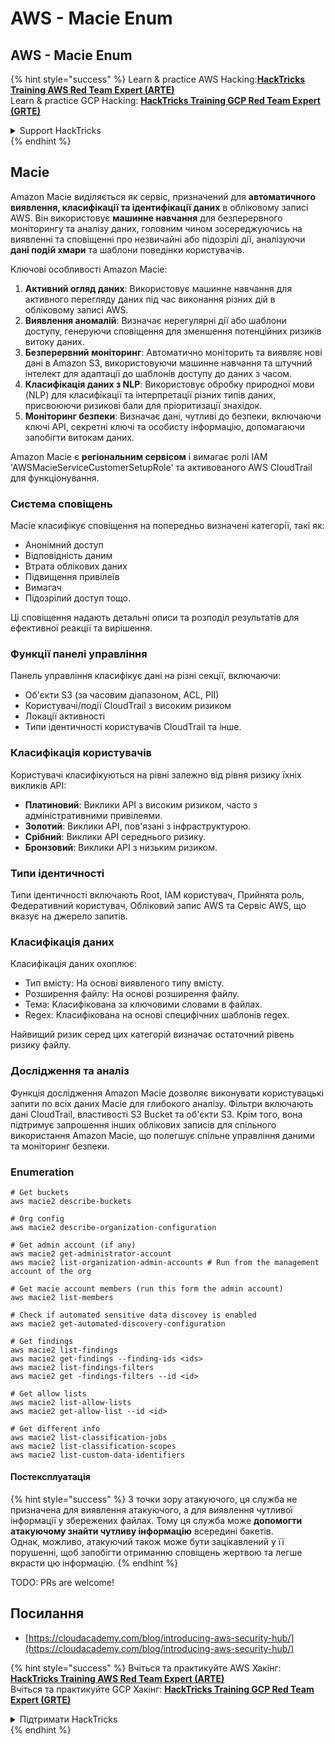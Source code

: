 # AWS - Macie Enum

## AWS - Macie Enum

{% hint style="success" %}
Learn & practice AWS Hacking:<img src="../../../../.gitbook/assets/image (1) (1) (1) (1).png" alt="" data-size="line">[**HackTricks Training AWS Red Team Expert (ARTE)**](https://training.hacktricks.xyz/courses/arte)<img src="../../../../.gitbook/assets/image (1) (1) (1) (1).png" alt="" data-size="line">\
Learn & practice GCP Hacking: <img src="../../../../.gitbook/assets/image (2) (1).png" alt="" data-size="line">[**HackTricks Training GCP Red Team Expert (GRTE)**<img src="../../../../.gitbook/assets/image (2) (1).png" alt="" data-size="line">](https://training.hacktricks.xyz/courses/grte)

<details>

<summary>Support HackTricks</summary>

* Check the [**subscription plans**](https://github.com/sponsors/carlospolop)!
* **Join the** 💬 [**Discord group**](https://discord.gg/hRep4RUj7f) or the [**telegram group**](https://t.me/peass) or **follow** us on **Twitter** 🐦 [**@hacktricks\_live**](https://twitter.com/hacktricks_live)**.**
* **Share hacking tricks by submitting PRs to the** [**HackTricks**](https://github.com/carlospolop/hacktricks) and [**HackTricks Cloud**](https://github.com/carlospolop/hacktricks-cloud) github repos.

</details>
{% endhint %}

## Macie

Amazon Macie виділяється як сервіс, призначений для **автоматичного виявлення, класифікації та ідентифікації даних** в обліковому записі AWS. Він використовує **машинне навчання** для безперервного моніторингу та аналізу даних, головним чином зосереджуючись на виявленні та сповіщенні про незвичайні або підозрілі дії, аналізуючи **дані подій хмари** та шаблони поведінки користувачів.

Ключові особливості Amazon Macie:

1. **Активний огляд даних**: Використовує машинне навчання для активного перегляду даних під час виконання різних дій в обліковому записі AWS.
2. **Виявлення аномалій**: Визначає нерегулярні дії або шаблони доступу, генеруючи сповіщення для зменшення потенційних ризиків витоку даних.
3. **Безперервний моніторинг**: Автоматично моніторить та виявляє нові дані в Amazon S3, використовуючи машинне навчання та штучний інтелект для адаптації до шаблонів доступу до даних з часом.
4. **Класифікація даних з NLP**: Використовує обробку природної мови (NLP) для класифікації та інтерпретації різних типів даних, присвоюючи ризикові бали для пріоритизації знахідок.
5. **Моніторинг безпеки**: Визначає дані, чутливі до безпеки, включаючи ключі API, секретні ключі та особисту інформацію, допомагаючи запобігти витокам даних.

Amazon Macie є **регіональним сервісом** і вимагає ролі IAM 'AWSMacieServiceCustomerSetupRole' та активованого AWS CloudTrail для функціонування.

### Система сповіщень

Macie класифікує сповіщення на попередньо визначені категорії, такі як:

* Анонімний доступ
* Відповідність даним
* Втрата облікових даних
* Підвищення привілеїв
* Вимагач
* Підозрілий доступ тощо.

Ці сповіщення надають детальні описи та розподіл результатів для ефективної реакції та вирішення.

### Функції панелі управління

Панель управління класифікує дані на різні секції, включаючи:

* Об'єкти S3 (за часовим діапазоном, ACL, PII)
* Користувачі/події CloudTrail з високим ризиком
* Локації активності
* Типи ідентичності користувачів CloudTrail та інше.

### Класифікація користувачів

Користувачі класифікуються на рівні залежно від рівня ризику їхніх викликів API:

* **Платиновий**: Виклики API з високим ризиком, часто з адміністративними привілеями.
* **Золотий**: Виклики API, пов'язані з інфраструктурою.
* **Срібний**: Виклики API середнього ризику.
* **Бронзовий**: Виклики API з низьким ризиком.

### Типи ідентичності

Типи ідентичності включають Root, IAM користувач, Прийнята роль, Федеративний користувач, Обліковий запис AWS та Сервіс AWS, що вказує на джерело запитів.

### Класифікація даних

Класифікація даних охоплює:

* Тип вмісту: На основі виявленого типу вмісту.
* Розширення файлу: На основі розширення файлу.
* Тема: Класифікована за ключовими словами в файлах.
* Regex: Класифікована на основі специфічних шаблонів regex.

Найвищий ризик серед цих категорій визначає остаточний рівень ризику файлу.

### Дослідження та аналіз

Функція дослідження Amazon Macie дозволяє виконувати користувацькі запити по всіх даних Macie для глибокого аналізу. Фільтри включають дані CloudTrail, властивості S3 Bucket та об'єкти S3. Крім того, вона підтримує запрошення інших облікових записів для спільного використання Amazon Macie, що полегшує спільне управління даними та моніторинг безпеки.

### Enumeration
```
# Get buckets
aws macie2 describe-buckets

# Org config
aws macie2 describe-organization-configuration

# Get admin account (if any)
aws macie2 get-administrator-account
aws macie2 list-organization-admin-accounts # Run from the management account of the org

# Get macie account members (run this form the admin account)
aws macie2 list-members

# Check if automated sensitive data discovey is enabled
aws macie2 get-automated-discovery-configuration

# Get findings
aws macie2 list-findings
aws macie2 get-findings --finding-ids <ids>
aws macie2 list-findings-filters
aws macie2 get -findings-filters --id <id>

# Get allow lists
aws macie2 list-allow-lists
aws macie2 get-allow-list --id <id>

# Get different info
aws macie2 list-classification-jobs
aws macie2 list-classification-scopes
aws macie2 list-custom-data-identifiers
```
#### Постексплуатація

{% hint style="success" %}
З точки зору атакуючого, ця служба не призначена для виявлення атакуючого, а для виявлення чутливої інформації у збережених файлах. Тому ця служба може **допомогти атакуючому знайти чутливу інформацію** всередині бакетів.\
Однак, можливо, атакуючий також може бути зацікавлений у її порушенні, щоб запобігти отриманню сповіщень жертвою та легше вкрасти цю інформацію.
{% endhint %}

TODO: PRs are welcome!

## Посилання

* [https://cloudacademy.com/blog/introducing-aws-security-hub/](https://cloudacademy.com/blog/introducing-aws-security-hub/)

{% hint style="success" %}
Вчіться та практикуйте AWS Хакінг:<img src="../../../../.gitbook/assets/image (1) (1) (1) (1).png" alt="" data-size="line">[**HackTricks Training AWS Red Team Expert (ARTE)**](https://training.hacktricks.xyz/courses/arte)<img src="../../../../.gitbook/assets/image (1) (1) (1) (1).png" alt="" data-size="line">\
Вчіться та практикуйте GCP Хакінг: <img src="../../../../.gitbook/assets/image (2) (1).png" alt="" data-size="line">[**HackTricks Training GCP Red Team Expert (GRTE)**<img src="../../../../.gitbook/assets/image (2) (1).png" alt="" data-size="line">](https://training.hacktricks.xyz/courses/grte)

<details>

<summary>Підтримати HackTricks</summary>

* Перевірте [**плани підписки**](https://github.com/sponsors/carlospolop)!
* **Приєднуйтесь до** 💬 [**групи Discord**](https://discord.gg/hRep4RUj7f) або [**групи Telegram**](https://t.me/peass) або **слідкуйте** за нами в **Twitter** 🐦 [**@hacktricks\_live**](https://twitter.com/hacktricks_live)**.**
* **Діліться хакерськими трюками, надсилаючи PR до** [**HackTricks**](https://github.com/carlospolop/hacktricks) та [**HackTricks Cloud**](https://github.com/carlospolop/hacktricks-cloud) репозиторіїв на github.

</details>
{% endhint %}
